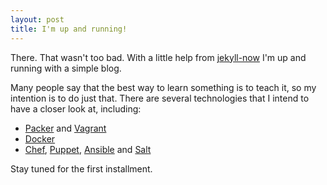 ```yaml
---
layout: post
title: I'm up and running!
---
```


There. That wasn't too bad. With a little help from [jekyll-now](https://github.com/barryclark/jekyll-now) I'm up and running with a simple blog.

Many people say that the best way to learn something is to teach it, so my intention is to do just that. There are several technologies that I intend to have a closer look at, including:
* [Packer](http://www.packer.io/) and [Vagrant](http://www.vagrantup.com/)
* [Docker](https://www.docker.com/)
* [Chef](http://www.getchef.com/), [Puppet](http://puppetlabs.com/), [Ansible](http://www.ansible.com/home) and [Salt](http://www.saltstack.com/community/)

Stay tuned for the first installment.
